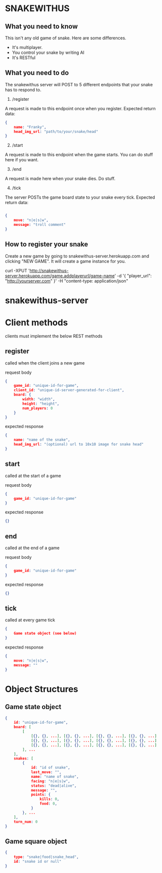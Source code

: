 SNAKEWITHUS
===========

What you need to know
---------------------

This isn't any old game of snake.  Here are some differences.

* It's multiplayer.
* You control your snake by writing AI
* It's RESTful


What you need to do
-------------------

The snakewithus server will POST to 5 different endpoints that your snake has to respond to.

1. /register

A request is made to this endpoint once when you register.  Expected return data:

```json
{
    name: "Franky",
    head_img_url: "path/to/your/snake/head"
}
```

2. /start

A request is made to this endpoint when the game starts.  You can do stuff here if you want.

3. /end

A request is made here when your snake dies.  Do stuff.

4. /tick

The server POSTs the game board state to your snake every tick.  Expected return data:

```json

{
    move: "n|e|s|w",
    message: "troll comment"
}

```

How to register your snake
--------------------------

Create a new game by going to snakewithus-server.herokuapp.com and clicking "NEW GAME".  It will create a game instance for you.

curl -XPUT 'http://snakewithus-server.herokuapp.com/game.addplayerurl/game-name' -d '{ "player_url": "http://yourserver.com" }' -H "content-type: application/json"    




snakewithus-server
==================

# Client methods
clients must implement the below REST methods

## register

called when the client joins a new game

request body

```json
{
    game_id: "unique-id-for-game",
    client_id: "unique-id-server-generated-for-client",
    board: {
        width: "width",
        height: "height",
        num_players: 0
    }
}
```

expected response

```json
{
    name: "name of the snake",
    head_img_url: "(optional) url to 10x10 image for snake head"
}
```

## start
called at the start of a game

request body

```json
{
    game_id: "unique-id-for-game"
}
```

expected response

```json
{}
```

## end
called at the end of a game

request body

```json
{
    game_id: "unique-id-for-game"
}
```

expected response

```json
{}
```

## tick
called at every game tick

```json
{
    Game state object (see below)
}
```

expected response

```json
{
    move: "n|e|s|w",
    message: ""
}
```
# Object Structures

## Game state object
```json
{
    id: "unique-id-for-game",
    board: [
        [
            [{}, {}, ...], [{}, {}, ...], [{}, {}, ...], [{}, {}, ...], ... // Game square objects (see below)
            [{}, {}, ...], [{}, {}, ...], [{}, {}, ...], [{}, {}, ...], ...
            [{}, {}, ...], [{}, {}, ...], [{}, {}, ...], [{}, {}, ...], ...
        ], ...
    ],
    snakes: [
        {
            id: "id of snake",
            last_move: "",
            name: "name of snake",
            facing: "n|e|s|w",
            status: "dead|alive",
            message: "",
            points: {
                kills: 0,
                food: 0,
            }
        }, ...
    ],
    turn_num: 0
}
```

## Game square object

```json
{
    type: "snake|food|snake_head",
    id: "snake id or null"
}
```

